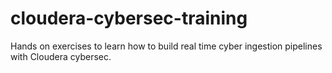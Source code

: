 # cloudera-cybersec-training
Hands on exercises to learn how to build real time cyber ingestion pipelines with Cloudera cybersec.

